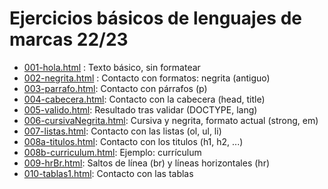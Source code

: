 # Ejercicios básicos de lenguajes de marcas 22/23

- [001-hola.html](001-hola.html) : Texto básico, sin formatear
- [002-negrita.html](002-negrita.html) : Contacto con formatos: negrita (antiguo)
- [003-parrafo.html](003-parrafo.html): Contacto con párrafos (p)
- [004-cabecera.html](004-cabecera.html): Contacto con la cabecera (head, title)
- [005-valido.html](005-valido.html): Resultado tras validar (DOCTYPE, lang)
- [006-cursivaNegrita.html](006-cursivaNegrita.html): Cursiva y negrita, formato actual (strong, em)
- [007-listas.html](007-listas.html): Contacto con las listas (ol, ul, li)
- [008a-titulos.html](008a-titulos.html): Contacto con los titulos (h1, h2, ...)
- [008b-curriculum.html](008b-curriculum.html): Ejemplo: currículum
- [009-hrBr.html](009-hrBr.html): Saltos de línea (br) y líneas horizontales (hr)
- [010-tablas1.html](010-tablas1.html): Contacto con las tablas
